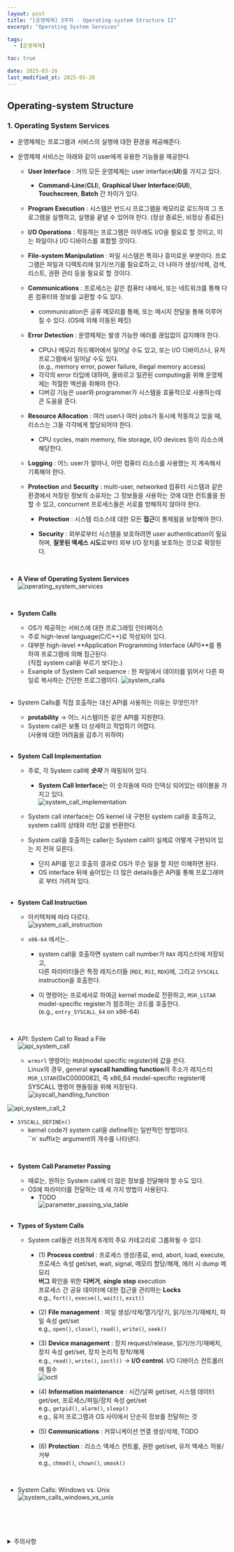 ```yaml
---
layout: post
title: "[운영체제] 3주차 - Operating-system Structure II"
excerpt: "Operating System Services"

tags:
  - [운영체제]

toc: true

date: 2025-03-20
last_modified_at: 2025-03-20
---
```

## Operating-system Structure
### 1. Operating System Services  
- 운영체제는 프로그램과 서비스의 실행에 대한 환경을 제공해준다.  

- 운영체제 서비스는 아래와 같이 user에게 유용한 기능들을 제공한다.  
  - **User Interface** : 거의 모든 운영체제는 user interface(**UI**)를 가지고 있다.  
    - **Command-Line**(**CLI**), **Graphical User Interface**(**GUI**), **Touchscreen**, **Batch** 간 차이가 있다.  

  - **Program Execution** : 시스템은 반드시 프로그램을 메모리로 로드하여 그 프로그램을 실행하고, 실행을 끝낼 수 있어야 한다. (정상 종료든, 비정상 종료든)  

  - **I/O Operations** : 작동하는 프로그램은 아무래도 I/O을 필요로 할 것이고, 이는 파일이나 I/O 디바이스를 포함할 것이다.  

  - **File-system Manipulation** : 파일 시스템은 특히나 흥미로운 부분이다. 프로그램은 파일과 디렉토리에 읽기/쓰기를 필요로하고, 더 나아가 생성/삭제, 검색, 리스트, 권환 관리 등을 필요로 할 것이다.  

  - **Communications** : 프로세스는 같은 컴퓨터 내에서, 또는 네트워크를 통해 다른 컴퓨터와 정보를 교환할 수도 있다.  
    - communication은 공류 메모리를 통해, 또는 메시지 전달을 통해 이루어질 수 있다. (OS에 의해 이동된 패킷)  

  - **Error Detection** : 운영체제는 발생 가능한 에러를 끊임없이 감지해야 한다.  
    - CPU나 메모리 하드웨어에서 일어날 수도 있고, 또는 I/O 디바이스나, 유저 프로그램에서 일어날 수도 있다.  
    (e.g., memory error, power failure, iliegal memory access)  
    - 각각의 error 타입에 대하여, 올바르고 일관된 computing을 위해 운영체제는 적절한 액션을 취해야 한다.  
    - 디버깅 기능은 user와 programmer가 시스템을 효율적으로 사용하는데 큰 도움을 준다.  

  - **Resource Allocation** : 여러 user나 여러 jobs가 동시에 작동하고 있을 때, 리소스는 그들 각각에게 할당되어야 한다.  
    - CPU cycles, main memory, file storage, I/O devices 등이 리소스에 해당한다.  

  - **Logging** : 어느 user가 얼마나, 어떤 컴퓨터 리소스를 사용했는 지 계속해서 기록해야 한다.    

  - **Protection** and **Security** : multi-user, networked 컴퓨터 시스템과 같은 환경에서 저장된 정보의 소유자는 그 정보들을 사용하는 것에 대한 컨트롤을 원할 수 있고, concurrent 프로세스들은 서로를 방해하지 않아야 한다.  

    - **Protection** : 시스템 리소스테 대한 모든 **접근**이 통제됨을 보장해야 한다.  

    - **Security** : 외부로부터 시스템을 보호하려면 user authentication이 필요하며, **잘못된 액세스 시도**로부터 외부 I/O 장치를 보호하는 것으로 확장된다.  

  <br>

- **A View of Operating System Services**  
![operating_system_services][def]  

  <br>

- **System Calls**
  - OS가 제공하는 서비스에 대한 프로그래밍 인터페이스  
  - 주로 high-level language(C/C++)로 작성되어 있다.
  - 대부분 high-level **Application Programming Interface (API)**를 통하여 프로그램에 의해 접근된다.  
  (직접 system call을 부르기 보다는.)  
  - Example of System Call sequence : 한 파일에서 데이터를 읽어서 다른 파일로 복사하는 간단한 프로그램이다.
  ![system_calls](TODO)  

  <br>

- System Calls를 직접 호출하는 대신 API를 사용하는 이유는 무엇인가?  
  - **protability** -> 어느 시스템이든 같은 API를 지원한다.  
  - System call은 보통 더 상세하고 작업하기 어렵다.  
  (사용에 대한 어려움을 감추기 위하여)  

  <br>

- **System Call Implementation**  
  - 주로, 각 System call에 ***숫자*** 가 매핑되어 있다.  
    - **System Call Interface**는 이 숫자들에 따라 인덱싱 되어있는 테이블을 가지고 있다.  
  ![system_call_implementation](TODO)  

  - System call interface는 OS kernel 내 구현된 system call을 호출하고, system call의 상태와 리턴 값을 반환한다.  

  - System call을 호출하는 caller는 System call이 실제로 어떻게 구현되어 있는 지 전혀 모른다.  
    - 단지 API를 믿고 호출의 결과로 OS가 무슨 일을 할 지만 이해하면 된다.
    - OS interface 뒤에 숨어있는 더 많은 details들은 API를 통해 프로그래머로 부터 가려져 있다.  

    <br>

- **System Call Instruction**  
  - 아키텍처에 따라 다르다.  
  ![system_call_instruction](TODO)  

  - `x86-64` 에서는..
    - system call을 호출하면 system call number가 `RAX` 레지스터에 저장되고,  
    다른 파라미터들은 특정 레지스터들 (`RDI`, `RSI`, `RDX`)에, 그리고 `SYSCALL` instruction을 호출한다.  

    - 이 명령어는 프로세서로 하여금 kernel mode로 전환하고, `MSR_LSTAR` model-specific register가 참조하는 코드를 호출한다.  
    (e.g., `entry_SYSCALL_64` on x86-64)  

    <br>

- API: System Call to Read a File  
![api_system_call](TODO)  
  - `wrmsrl` 명령어는 `MSR`(model specific register)에 값을 쓴다.  
  Linux의 경우, general **syscall handling function**의 주소가 레지스터 `MSR_LSTAR`(0xC0000082), 즉 x86_64 model-specific register에 SYSCALL 명령어 핸들링을 위해 저장된다.  
  ![syscall_handling_function](TODO)  

![api_system_call_2](TODO)  
  - `SYSCALL_DEFINEn()`
    - kernel code가 system call을 define하는 일반적인 방법이다.  
    ``n` suffix는 argument의 개수를 나타낸다.  

  <br>  

- **System Call Parameter Passing**
  - 때로는, 원하는 System call에 더 많은 정보를 전달해야 할 수도 있다.  
  - OS에 파라미터를 전달하는 데 세 가지 방법이 사용된다.  
    - TODO  
  ![parameter_passing_via_table](TODO)  

  <br>

- **Types of System Calls**
  - System call들은 러프하게 6개의 주요 카테고리로 그룹화될 수 있다.  
    - (1) **Process control** : 프로세스 생성/종료, end, abort, load, execute, 프로세스 속성 get/set, wait, signal, 메모리 할당/해제, 에러 시 dump 메모리  
    **버그** 확인을 위한 **디버거**, **single step** execution  
    프로세스 간 공유 데이터에 대한 접근을 관리하는 **Locks**  
    e.g., `fort()`, `execve()`, `wait()`, `exit()`  

    - (2) **File management** : 파일 생성/삭제/열기/닫기, 읽기/쓰기/재배치, 파일 속성 get/set  
    e.g., `open()`, `close()`, `read()`, `write()`, `seek()`  

    - (3) **Device management** : 장치 request/release, 읽기/쓰기/재배치, 장치 속성 get/set, 장치 논리적 장착/해제  
    e.g., `read()`, `write()`, `ioctl()` -> **I/O control**. I/O 디바이스 컨트롤러에 필수  
    ![ioctl](TODO)  

    - (4) **Information maintenance** : 시간/날짜 get/set, 시스템 데이터 get/set, 프로세스/파일/장치 속성 get/set  
    e.g., `getpid()`, `alarm()`, `sleep()`  
    e.g., 유저 프로그램과 OS 사이에서 단순히 정보를 전달하는 것  

    - (5) **Communications** : 커뮤니케이션 연결 생성/삭제, TODO  

    - (6) **Protection** : 리소스 액세스 컨트롤, 권한 get/set, 유저 액세스 허용/거부  
    e.g., `chmod()`, `chown()`, `umask()`  

    <br>

- System Calls: Windows vs. Unix  
![system_calls_windows_vs_unix](TODO)  

<br>
<br>
<br>
<br>
<details>
<summary>주의사항</summary>
<div markdown="1">  

이 포스팅은 강원대학교 송원준 교수님의 운영체제 수업을 들으며 내용을 정리 한 것입니다.  
수업 내용에 대한 저작권은 교수님께 있으니,  
다른 곳으로의 무분별한 내용 복사를 자제해 주세요.  

</div>
</details>

[def]: https://i.imgur.com/n9Tfvut.png